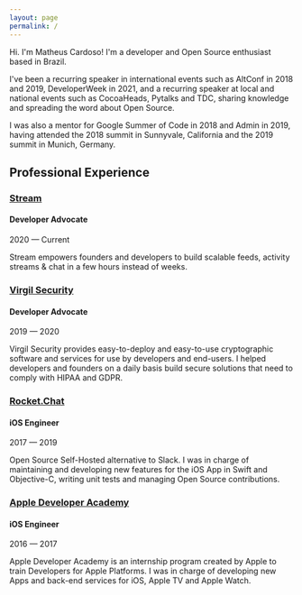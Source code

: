 ```yaml
---
layout: page
permalink: /
---
```


Hi. I'm Matheus Cardoso! I'm a developer and Open Source enthusiast based in Brazil.

I've been a recurring speaker in international events such as AltConf in 2018 and 2019, DeveloperWeek in 2021, and a recurring speaker at local and national events such as CocoaHeads, Pytalks and TDC, sharing knowledge and spreading the word about Open Source.

I was also a mentor for Google Summer of Code in 2018 and Admin in 2019, having attended the 2018 summit in Sunnyvale, California and the 2019 summit in Munich, Germany.

## Professional Experience

### [Stream](https://getstream.io)
#### Developer Advocate
2020 — Current

Stream empowers founders and developers to build scalable feeds, activity streams & chat in a few hours instead of weeks.

### [Virgil Security](https://virgilsecurity.com)
#### Developer Advocate
2019 — 2020

Virgil Security provides easy-to-deploy and easy-to-use cryptographic software and services for use by developers and end-users. I helped developers and founders on a daily basis build secure solutions that need to comply with HIPAA and GDPR.

### [Rocket.Chat](https://virgilsecurity.com)
#### iOS Engineer
2017 — 2019

Open Source Self-Hosted alternative to Slack. I was in charge of maintaining and developing new features for the iOS App in Swift and Objective-C, writing unit tests and managing Open Source contributions.

### [Apple Developer Academy](https://www.linkedin.com/company/apple-developer-academy/)
#### iOS Engineer
2016 — 2017

Apple Developer Academy is an internship program created by Apple to train Developers for Apple Platforms. I was in charge of developing new Apps and back-end services for iOS, Apple TV and Apple Watch.

